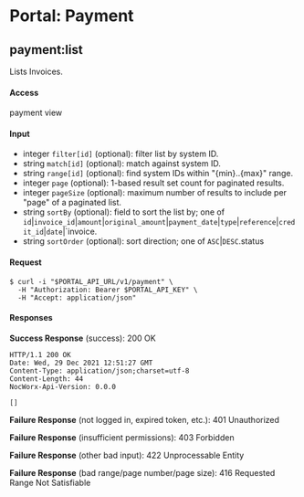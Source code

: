 # Portal: Payment

## payment:list
Lists Invoices.

#### Access
payment view

#### Input
- integer `filter[id]` (optional): filter list by system ID.
- string `match[id]` (optional): match against system ID.
- string `range[id]` (optional): find system IDs within "{min}..{max}" range.
- integer `page` (optional): 1-based result set count for paginated results.
- integer `pageSize` (optional): maximum number of results to include per "page" of a paginated list.
- string `sortBy` (optional): field to sort the list by; one of `id`|`invoice_id`|`amount`|`original_amount`|`payment_date`|`type`|`reference`|`credit_id`|`date`|`invoice.
- string `sortOrder` (optional): sort direction; one of `ASC`|`DESC`.status

#### Request
```
$ curl -i "$PORTAL_API_URL/v1/payment" \
  -H "Authorization: Bearer $PORTAL_API_KEY" \
  -H "Accept: application/json"
```

#### Responses
**Success Response** (success): 200 OK
```
HTTP/1.1 200 OK
Date: Wed, 29 Dec 2021 12:51:27 GMT
Content-Type: application/json;charset=utf-8
Content-Length: 44
NocWorx-Api-Version: 0.0.0

[]
```

**Failure Response** (not logged in, expired token, etc.): 401 Unauthorized

**Failure Response** (insufficient permissions): 403 Forbidden

**Failure Response** (other bad input): 422 Unprocessable Entity

**Failure Response** (bad range/page number/page size): 416 Requested Range Not Satisfiable
